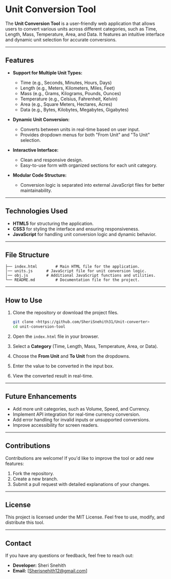 
# Unit Conversion Tool

The **Unit Conversion Tool** is a user-friendly web application that allows users to convert various units across different categories, such as Time, Length, Mass, Temperature, Area, and Data. It features an intuitive interface and dynamic unit selection for accurate conversions.

---

## Features

- **Support for Multiple Unit Types:**
  - Time (e.g., Seconds, Minutes, Hours, Days)
  - Length (e.g., Meters, Kilometers, Miles, Feet)
  - Mass (e.g., Grams, Kilograms, Pounds, Ounces)
  - Temperature (e.g., Celsius, Fahrenheit, Kelvin)
  - Area (e.g., Square Meters, Hectares, Acres)
  - Data (e.g., Bytes, Kilobytes, Megabytes, Gigabytes)

- **Dynamic Unit Conversion:**
  - Converts between units in real-time based on user input.
  - Provides dropdown menus for both "From Unit" and "To Unit" selection.

- **Interactive Interface:**
  - Clean and responsive design.
  - Easy-to-use form with organized sections for each unit category.

- **Modular Code Structure:**
  - Conversion logic is separated into external JavaScript files for better maintainability.

---

## Technologies Used

- **HTML5** for structuring the application.
- **CSS3** for styling the interface and ensuring responsiveness.
- **JavaScript** for handling unit conversion logic and dynamic behavior.

---

## File Structure

```
├── index.html        # Main HTML file for the application.
│── units.js      # JavaScript file for unit conversion logic.
│── obj.js        # Additional JavaScript functions and utilities.
└── README.md         # Documentation file for the project.
```

---

## How to Use

1. Clone the repository or download the project files.
   ```bash
   git clone <https://github.com/SheriSnehith31/Unit-converter>
   cd unit-conversion-tool
   ```

2. Open the `index.html` file in your browser.

3. Select a **Category** (Time, Length, Mass, Temperature, Area, or Data).

4. Choose the **From Unit** and **To Unit** from the dropdowns.

5. Enter the value to be converted in the input box.

6. View the converted result in real-time.

---

## Future Enhancements

- Add more unit categories, such as Volume, Speed, and Currency.
- Implement API integration for real-time currency conversion.
- Add error handling for invalid inputs or unsupported conversions.
- Improve accessibility for screen readers.

---

## Contributions

Contributions are welcome! If you'd like to improve the tool or add new features:
1. Fork the repository.
2. Create a new branch.
3. Submit a pull request with detailed explanations of your changes.

---

## License

This project is licensed under the MIT License. Feel free to use, modify, and distribute this tool.

---

## Contact

If you have any questions or feedback, feel free to reach out:
- **Developer:** Sheri Snehith
- **Email:** [Sherisnehith12@gmail.com]
